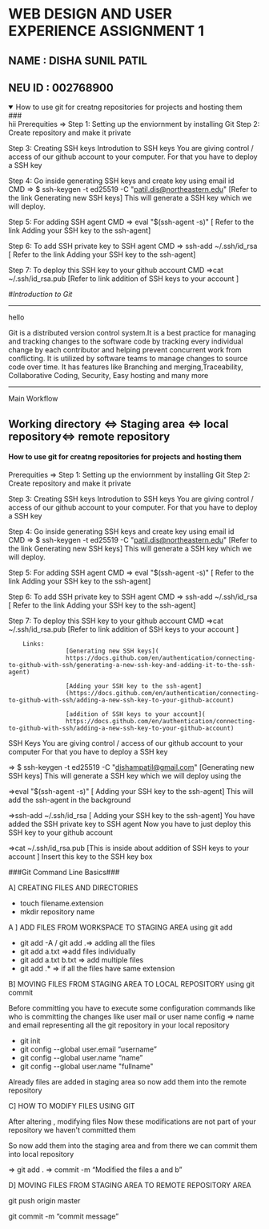 # WEB DESIGN AND USER EXPERIENCE ASSIGNMENT 1
## NAME : **DISHA SUNIL PATIL**
## NEU ID : **002768900**

<details open>
###<summary>How to use git for creatng repositories for projects and hosting them</summary>
<br>
hii
Prerequities =>
Step 1: Setting up the enviornment by installing Git
Step 2: Create repository and make it private


Step 3: Creating SSH keys 
        Introdution to SSH keys
        You are giving control / access of our github account to your computer. For that you have to deploy a SSH key



Step 4: Go inside generating SSH keys and create key using email id  
        CMD =>  $ ssh-keygen -t ed25519 -C "patil.dis@northeastern.edu" [Refer to the link Generating new SSH keys]
        This will generate a SSH key which we will deploy.

Step 5: For adding SSH agent
        CMD => eval "$(ssh-agent -s)"   	[ Refer to the link Adding your SSH key to the ssh-agent]

Step 6: To add SSH private key to SSH agent 
        CMD => ssh-add ~/.ssh/id_rsa       [ Refer to the link Adding your SSH key to the ssh-agent]

Step 7: To deploy this SSH key to your github account
        CMD =>cat ~/.ssh/id_rsa.pub   [Refer to link addition of SSH keys to your account ]
        

</details>

<!--Italics -->

#*Introduction to Git*

---
hello



Git is a distributed version control system.It is a best practice for managing and tracking changes to the software code by tracking every individual change by each contributor and helping prevent concurrent work from conflicting. It is utilized by software teams to manage changes to source code over time. It has features like Branching and merging,Traceability, Collaborative Coding, Security, Easy hosting and many more
___
Main Workflow

Working directory <=> Staging area <=> local repository<=> remote repository
---

#### How to use git for creatng repositories for projects and hosting them
Prerequities =>
Step 1: Setting up the enviornment by installing Git
Step 2: Create repository and make it private


Step 3: Creating SSH keys 
        Introdution to SSH keys
        You are giving control / access of our github account to your computer. For that you have to deploy a SSH key



Step 4: Go inside generating SSH keys and create key using email id  
        CMD =>  $ ssh-keygen -t ed25519 -C "patil.dis@northeastern.edu" [Refer to the link Generating new SSH keys]
        This will generate a SSH key which we will deploy.

Step 5: For adding SSH agent
        CMD => eval "$(ssh-agent -s)"   	[ Refer to the link Adding your SSH key to the ssh-agent]

Step 6: To add SSH private key to SSH agent 
        CMD => ssh-add ~/.ssh/id_rsa       [ Refer to the link Adding your SSH key to the ssh-agent]

Step 7: To deploy this SSH key to your github account
        CMD =>cat ~/.ssh/id_rsa.pub   [Refer to link addition of SSH keys to your account ]
        



        Links:
                    [Generating new SSH keys](
                    https://docs.github.com/en/authentication/connecting-to-github-with-ssh/generating-a-new-ssh-key-and-adding-it-to-the-ssh-agent)

                    [Adding your SSH key to the ssh-agent]
                    (https://docs.github.com/en/authentication/connecting-to-github-with-ssh/adding-a-new-ssh-key-to-your-github-account)

                    [addition of SSH keys to your account](
                    https://docs.github.com/en/authentication/connecting-to-github-with-ssh/adding-a-new-ssh-key-to-your-github-account)

SSH Keys 
You are giving control / access of our github account to your computer
For that you have to deploy a SSH key
 

=>  $ ssh-keygen -t ed25519 -C "dishampatil@gmail.com" [Generating new SSH keys]
This will generate a SSH key which we will deploy using the 


=>eval "$(ssh-agent -s)"   	[ Adding your SSH key to the ssh-agent]
This will add the ssh-agent in the background


 
=>ssh-add ~/.ssh/id_rsa   [ Adding your SSH key to the ssh-agent]
You have added the SSH private key to SSH agent
Now you have to just deploy this SSH key to your github account

=>cat ~/.ssh/id_rsa.pub   [This is inside about addition of SSH keys to your account ]
Insert this key to the SSH key box 






###Git Command Line Basics###

A] CREATING FILES AND DIRECTORIES
* touch filename.extension
* mkdir repository name 

A ] ADD FILES FROM WORKSPACE TO STAGING AREA using git add

* git add -A / git add .=> adding all the files
* git add a.txt =>add files individually
* git add a.txt b.txt  => add multiple files
* git add .* => if all the files have same extension

B] MOVING FILES FROM STAGING AREA TO LOCAL REPOSITORY using git commit

Before committing you have to execute some configuration commands like who is committing the changes like user mail or user name
config => name and email representing all the git repository in your local repository

* git init 
* git config --global user.email “username”
* git config --global user.name “name”
* git config --global user.name "fullname"

Already files are added in staging area so now add them into the remote repository

C] HOW TO MODIFY FILES USING GIT

After altering , modifying files 
Now these modifications are not part of your repository we haven't committed them 

So now add them into the staging area and from there we can commit them into local repository


=> git add . 
=> commit -m “Modified the files a and b”



D] MOVING FILES FROM STAGING AREA TO REMOTE REPOSITORY AREA


git push origin master

git commit -m “commit message”















